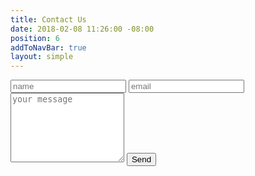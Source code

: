 ```yaml
---
title: Contact Us
date: 2018-02-08 11:26:00 -08:00
position: 6
addToNavBar: true
layout: simple
---
```


<form action="https://formspree.io/{{site.email}}" method="POST">
  <input type="hidden" name="_format" value="plain" />
  <input class="form-control mb-1 mt-1" type="text" name="name" placeholder="name" required="true"/>
  <input class="form-control mb-1 mt-1" type="email" name="_replyto" placeholder="email"  required="true"/>
  <textarea class="form-control mb-1 mt-1" name="message" rows="7" placeholder="your message" required="true"></textarea>
  <input type="text" name="_gotcha" style="display: none;" />
  <input type="hidden" name="_next" value="{{page.url}}" />
  <button class="btn btn-danger btn-lg mt-3 send-button" type="submit">Send</button>
</form>
